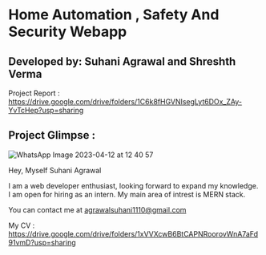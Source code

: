 # Home Automation , Safety And Security Webapp

## Developed by: Suhani Agrawal and Shreshth Verma

Project Report : https://drive.google.com/drive/folders/1C6k8fHGVNIsegLyt6DOx_ZAy-YvTcHep?usp=sharing

## Project Glimpse :

![WhatsApp Image 2023-04-12 at 12 40 57](https://user-images.githubusercontent.com/115228834/231379719-71dbc15d-c523-4916-bc9e-a42429a3689b.jpg)



Hey, Myself Suhani Agrawal

I am a web developer enthusiast, looking forward to expand my knowledge. I am open for hiring as an intern. My main area of intrest is MERN stack. 

You can contact me at agrawalsuhani1110@gmail.com

My CV : https://drive.google.com/drive/folders/1xVVXcwB6BtCAPNRoorovWnA7aFd91vmD?usp=sharing
